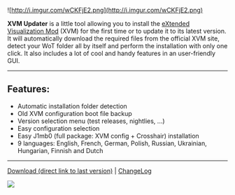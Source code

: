 ![http://i.imgur.com/wCKFjE2.png](http://i.imgur.com/wCKFjE2.png)


**XVM Updater** is a little tool allowing you to install the [eXtended Visualization Mod](https://code.google.com/p/wot-xvm/) (XVM) for the first time or to update it to its latest version.
It will automatically download the required files from the official XVM site, detect your WoT folder all by itself and perform the installation with only one click. It also includes a lot of cool and handy features in an user-friendly GUI.

---

## Features: ##
  * Automatic installation folder detection
  * Old XVM configuration boot file backup
  * Version selection menu (test releases, nightlies, ...)
  * Easy configuration selection
  * Easy J1mb0 (full package: XVM config + Crosshair) installation
  * 9 languages: English, French, German, Polish, Russian, Ukrainian, Hungarian, Finnish and Dutch

---

[Download (direct link to last version)](http://edgar-fournival.fr/obj/wot-xvm/download) | [ChangeLog](ChangeLogEN.md)

[![](https://www.paypalobjects.com/en_GB/i/btn/btn_donate_LG.gif)](https://www.paypal.com/cgi-bin/webscr?cmd=_s-xclick&hosted_button_id=6T29NEB58P8SA)